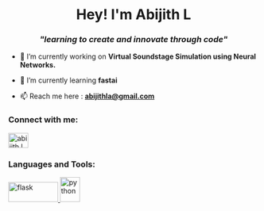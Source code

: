 <h1 align="center">Hey! I'm Abijith L</h1>
<h3 align="center"><b><i>"learning to create and innovate through code"</i></b></h3>

- 🔭 I’m currently working on **Virtual Soundstage Simulation using Neural Networks.**

- 🌱 I’m currently learning **fastai**

- 📫 Reach me here : **abijithla@gmail.com**

<h3 align="left">Connect with me:</h3>
<p align="left">
<a href="https://linkedin.com/in/abijith-l-3476a0215/" target="blank"><img align="center" src="https://user-images.githubusercontent.com/87352664/190677335-cc9354bf-992d-400a-a8b2-e6a458826b66.png" alt="abijith l" height="30" width="40" /></a>
</p>

<h3 align="left">Languages and Tools:</h3>
<p align="left"> <a href="https://flask.palletsprojects.com/" target="_blank" rel="noreferrer"> <img src="https://user-images.githubusercontent.com/87352664/190678171-c89d9f7e-d48a-4928-9bec-ef8263717d8b.svg" alt="flask" width="100" height="40"/> </a> <a href="https://www.python.org" target="_blank" rel="noreferrer"> <img src="https://user-images.githubusercontent.com/87352664/190677792-039ea032-8c74-4a44-a76f-5f59e4eafb1c.svg" alt="python" width="40" height="50"/> </a> </p>
